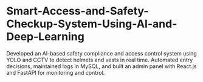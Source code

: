 # Smart-Access-and-Safety-Checkup-System-Using-AI-and-Deep-Learning
Developed an AI-based safety compliance and access control system using YOLO and CCTV to detect helmets and vests in real time. Automated entry decisions, maintained logs in MySQL, and built an admin panel with React.js and FastAPI for monitoring and control.
